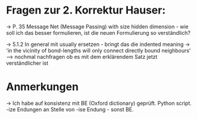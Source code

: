 # Fragen zur 2. Korrektur Hauser: 
-> P. 35 Message Net (Message Passing) with size hidden dimension - wie soll ich das besser formulieren, ist die neuen Formulierung so verständlich? 

-> 5.1.2 In general mit usually ersetzen - bringt das die indented meaning
-> 'in the vicinity of bond-lengths will only connect directly bound neighbours' --> nochmal nachfragen ob es mit dem erklärendem Satz jetzt verständlicher ist 


# Anmerkungen
-> Ich habe auf konsistenz mit BE (Oxford dictionary) geprüft. Python script. -ize Endungen an Stelle von -ise Endung - sonst BE. 